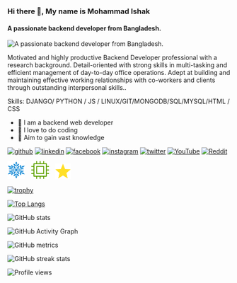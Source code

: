 ### Hi there 👋, My name is Mohammad Ishak
#### A passionate backend developer from Bangladesh.
![A passionate backend developer from Bangladesh.](https://media-exp1.licdn.com/dms/image/C5603AQFZbBbW6v3xWw/profile-displayphoto-shrink_200_200/0/1601951230208?e=1642032000&v=beta&t=GWKFvgM7wRcsrbx7DeMC3H-P-pfy95e4AoqGJzRyVNM)

Motivated and highly productive Backend Developer professional with a research background. Detail-oriented with strong skills in multi-tasking and efficient management of day-to-day office operations. Adept at building and maintaining effective working relationships with co-workers and clients through outstanding interpersonal skills..

Skills: DJANGO/ PYTHON / JS / LINUX/GIT/MONGODB/SQL/MYSQL/HTML / CSS

- 🔭 I am a backend web developer 
- 🌱  I love to do coding  
- 👯 Aim to gain vast knowledge 


[<img src='https://cdn.jsdelivr.net/npm/simple-icons@3.0.1/icons/github.svg' alt='github' height='40'>](https://github.com/MohammadIshak47)  [<img src='https://cdn.jsdelivr.net/npm/simple-icons@3.0.1/icons/linkedin.svg' alt='linkedin' height='40'>](https://www.linkedin.com/in/MohammaIshak/)  [<img src='https://cdn.jsdelivr.net/npm/simple-icons@3.0.1/icons/facebook.svg' alt='facebook' height='40'>](https://www.facebook.com/MohammadIshak)  [<img src='https://cdn.jsdelivr.net/npm/simple-icons@3.0.1/icons/instagram.svg' alt='instagram' height='40'>](https://www.instagram.com/MohammadIshak/)  [<img src='https://cdn.jsdelivr.net/npm/simple-icons@3.0.1/icons/twitter.svg' alt='twitter' height='40'>](https://twitter.com/MohammadIshak)  [<img src='https://cdn.jsdelivr.net/npm/simple-icons@3.0.1/icons/youtube.svg' alt='YouTube' height='40'>](https://www.youtube.com/channel/MohammadIshak)  [<img src='https://cdn.jsdelivr.net/npm/simple-icons@3.0.1/icons/reddit.svg' alt='Reddit' height='40'>](https://www.reddit.com/user/MohammadIshak)  

<a href='https://archiveprogram.github.com/'><img src='https://raw.githubusercontent.com/acervenky/animated-github-badges/master/assets/acbadge.gif' width='40' height='40'></a> <a href='https://docs.github.com/en/developers'><img src='https://raw.githubusercontent.com/acervenky/animated-github-badges/master/assets/devbadge.gif' width='40' height='40'></a> <a href='https://stars.github.com/'><img src='https://raw.githubusercontent.com/acervenky/animated-github-badges/master/assets/starbadge.gif' width='35' height='35'></a> 

[![trophy](https://github-profile-trophy.vercel.app/?username=MohammadIshak47)](https://github.com/ryo-ma/github-profile-trophy)

[![Top Langs](https://github-readme-stats.vercel.app/api/top-langs/?username=MohammadIshak47)](https://github.com/anuraghazra/github-readme-stats)

![GitHub stats](https://github-readme-stats.vercel.app/api?username=MohammadIshak47&show_icons=true)  

![GitHub Activity Graph](https://activity-graph.herokuapp.com/graph?username=MohammadIshak47)  

![GitHub metrics](https://metrics.lecoq.io/MohammadIshak47)  

![GitHub streak stats](https://github-readme-streak-stats.herokuapp.com/?user=MohammadIshak47)  

![Profile views](https://gpvc.arturio.dev/MohammadIshak47)  

